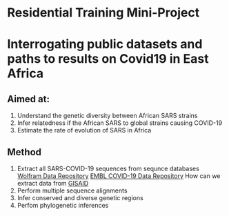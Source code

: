 # Residential Training Mini-Project
# Interrogating public datasets and paths to results on Covid19 in East Africa
## Aimed at:
1. Understand the genetic diversity between African SARS strains
2. Infer relatedness if the African SARS to global strains causing COVID-19
3. Estimate the rate of evolution of SARS in Africa
## Method
1. Extract all SARS-COVID-19 sequences from sequnce databases 
  [Wolfram Data Repository](https://datarepository.wolframcloud.com/resources/Genetic-Sequences-for-the-SARS-CoV-2-Coronavirus)
  [EMBL COVID-19 Data Repository](https://www.covid19dataportal.org/sequences?db=embl)
  How can we extract data from [GISAID](https://www.gisaid.org/epiflu-applications/next-hcov-19-app/)
2. Perform multiple sequence alignments
3. Infer conserved and diverse genetic regions
4. Perfom phylogenetic inferences
